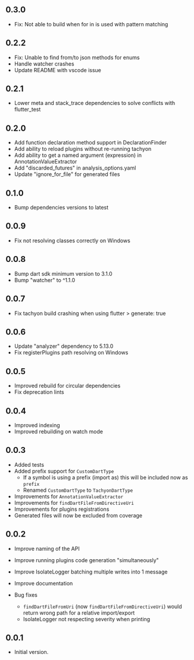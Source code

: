 ## 0.3.0

- Fix: Not able to build when for in is used with pattern matching

## 0.2.2

- Fix: Unable to find from/to json methods for enums
- Handle watcher crashes
- Update README with vscode issue

## 0.2.1

- Lower meta and stack_trace dependencies to solve conflicts with flutter_test

## 0.2.0

- Add function declaration method support in DeclarationFinder
- Add ability to reload plugins without re-running tachyon
- Add ability to get a named argument (expression) in AnnotationValueExtractor
- Add "discarded_futures" in analysis_options.yaml
- Update "ignore_for_file" for generated files

## 0.1.0

- Bump dependencies versions to latest

## 0.0.9

- Fix not resolving classes correctly on Windows

## 0.0.8

- Bump dart sdk minimum version to 3.1.0
- Bump "watcher" to ^1.1.0

## 0.0.7

- Fix tachyon build crashing when using flutter > generate: true

## 0.0.6

- Update "analyzer" dependency to 5.13.0
- Fix registerPlugins path resolving on Windows

## 0.0.5

- Improved rebuild for circular dependencies
- Fix deprecation lints

## 0.0.4

- Improved indexing
- Improved rebuilding on watch mode

## 0.0.3

- Added tests
- Added prefix support for `CustomDartType`
  - If a symbol is using a prefix (import as) this will be included now as `prefix`
  - Renamed `CustomDartType` to `TachyonDartType`
- Improvements for `AnnotationValueExtractor`
- Improvements for `findDartFileFromDirectiveUri`
- Improvements for plugins registrations
- Generated files will now be excluded from coverage

## 0.0.2

- Improve naming of the API
- Improve running plugins code generation "simultaneously"
- Improve IsolateLogger batching multiple writes into 1 message
- Improve documentation
- Bug fixes

  - `findDartFileFromUri` (now `findDartFileFromDirectiveUri`) would return wrong path for a relative import/export
  - IsolateLogger not respecting severity when printing

## 0.0.1

- Initial version.
